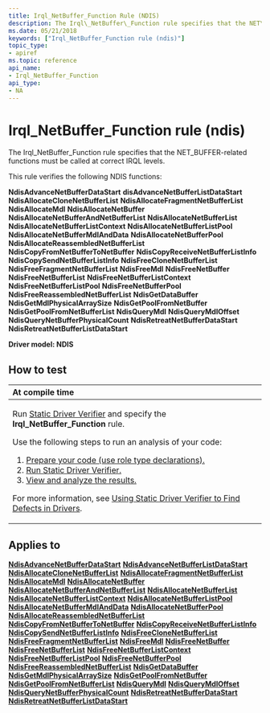 ```yaml
---
title: Irql_NetBuffer_Function Rule (NDIS)
description: The Irql\_NetBuffer\_Function rule specifies that the NET\_BUFFER-related functions must be called at correct IRQL levels.
ms.date: 05/21/2018
keywords: ["Irql_NetBuffer_Function rule (ndis)"]
topic_type:
- apiref
ms.topic: reference
api_name:
- Irql_NetBuffer_Function
api_type:
- NA
---
```


# Irql\_NetBuffer\_Function rule (ndis)


The Irql\_NetBuffer\_Function rule specifies that the NET\_BUFFER-related functions must be called at correct IRQL levels.

This rule verifies the following NDIS functions:

**NdisAdvanceNetBufferDataStart**
**disAdvanceNetBufferListDataStart**
**NdisAllocateCloneNetBufferList**
**NdisAllocateFragmentNetBufferList**
**NdisAllocateMdl**
**NdisAllocateNetBuffer**
**NdisAllocateNetBufferAndNetBufferList**
**NdisAllocateNetBufferList**
**NdisAllocateNetBufferListContext**
**NdisAllocateNetBufferListPool**
**NdisAllocateNetBufferMdlAndData**
**NdisAllocateNetBufferPool**
**NdisAllocateReassembledNetBufferList**
**NdisCopyFromNetBufferToNetBuffer**
**NdisCopyReceiveNetBufferListInfo**
**NdisCopySendNetBufferListInfo**
**NdisFreeCloneNetBufferList**
**NdisFreeFragmentNetBufferList**
**NdisFreeMdl**
**NdisFreeNetBuffer**
**NdisFreeNetBufferList**
**NdisFreeNetBufferListContext**
**NdisFreeNetBufferListPool**
**NdisFreeNetBufferPool**
**NdisFreeReassembledNetBufferList**
**NdisGetDataBuffer**
**NdisGetMdlPhysicalArraySize**
**NdisGetPoolFromNetBuffer**
**NdisGetPoolFromNetBufferList**
**NdisQueryMdl**
**NdisQueryMdlOffset**
**NdisQueryNetBufferPhysicalCount**
**NdisRetreatNetBufferDataStart**
**NdisRetreatNetBufferListDataStart**

**Driver model: NDIS**

## How to test

<table>
<colgroup>
<col width="100%" />
</colgroup>
<thead>
<tr class="header">
<th align="left">At compile time</th>
</tr>
</thead>
<tbody>
<tr class="odd">
<td align="left"><p>Run <a href="/windows-hardware/drivers/devtest/static-driver-verifier" data-raw-source="[Static Driver Verifier](./static-driver-verifier.md)">Static Driver Verifier</a> and specify the <strong>Irql_NetBuffer_Function</strong> rule.</p>
Use the following steps to run an analysis of your code:
<ol>
<li><a href="/windows-hardware/drivers/devtest/using-static-driver-verifier-to-find-defects-in-drivers#preparing-your-source-code" data-raw-source="[Prepare your code (use role type declarations).](./using-static-driver-verifier-to-find-defects-in-drivers.md#preparing-your-source-code)">Prepare your code (use role type declarations).</a></li>
<li><a href="/windows-hardware/drivers/devtest/using-static-driver-verifier-to-find-defects-in-drivers#running-static-driver-verifier" data-raw-source="[Run Static Driver Verifier.](./using-static-driver-verifier-to-find-defects-in-drivers.md#running-static-driver-verifier)">Run Static Driver Verifier.</a></li>
<li><a href="/windows-hardware/drivers/devtest/using-static-driver-verifier-to-find-defects-in-drivers#viewing-and-analyzing-the-results" data-raw-source="[View and analyze the results.](./using-static-driver-verifier-to-find-defects-in-drivers.md#viewing-and-analyzing-the-results)">View and analyze the results.</a></li>
</ol>
<p>For more information, see <a href="/windows-hardware/drivers/devtest/using-static-driver-verifier-to-find-defects-in-drivers" data-raw-source="[Using Static Driver Verifier to Find Defects in Drivers](./using-static-driver-verifier-to-find-defects-in-drivers.md)">Using Static Driver Verifier to Find Defects in Drivers</a>.</p></td>
</tr>
</tbody>
</table>

## Applies to

[**NdisAdvanceNetBufferDataStart**](/windows-hardware/drivers/ddi/nblapi/nf-nblapi-ndisadvancenetbufferdatastart)
[**NdisAdvanceNetBufferListDataStart**](/windows-hardware/drivers/ddi/nblapi/nf-nblapi-ndisadvancenetbufferlistdatastart)
[**NdisAllocateCloneNetBufferList**](/windows-hardware/drivers/ddi/nblapi/nf-nblapi-ndisallocateclonenetbufferlist)
[**NdisAllocateFragmentNetBufferList**](/windows-hardware/drivers/ddi/nblapi/nf-nblapi-ndisallocatefragmentnetbufferlist)
[**NdisAllocateMdl**](/windows-hardware/drivers/ddi/mdlapi/nf-mdlapi-ndisallocatemdl)
[**NdisAllocateNetBuffer**](/windows-hardware/drivers/ddi/nblapi/nf-nblapi-ndisallocatenetbuffer)
[**NdisAllocateNetBufferAndNetBufferList**](/windows-hardware/drivers/ddi/nblapi/nf-nblapi-ndisallocatenetbufferandnetbufferlist)
[**NdisAllocateNetBufferList**](/windows-hardware/drivers/ddi/nblapi/nf-nblapi-ndisallocatenetbufferlist)
[**NdisAllocateNetBufferListContext**](/windows-hardware/drivers/ddi/nblapi/nf-nblapi-ndisallocatenetbufferlistcontext)
[**NdisAllocateNetBufferListPool**](/windows-hardware/drivers/ddi/nblapi/nf-nblapi-ndisallocatenetbufferlistpool)
[**NdisAllocateNetBufferMdlAndData**](/windows-hardware/drivers/ddi/nblapi/nf-nblapi-ndisallocatenetbuffermdlanddata)
[**NdisAllocateNetBufferPool**](/windows-hardware/drivers/ddi/nblapi/nf-nblapi-ndisallocatenetbufferpool)
[**NdisAllocateReassembledNetBufferList**](/windows-hardware/drivers/ddi/nblapi/nf-nblapi-ndisallocatereassemblednetbufferlist)
[**NdisCopyFromNetBufferToNetBuffer**](/windows-hardware/drivers/ddi/nblapi/nf-nblapi-ndiscopyfromnetbuffertonetbuffer)
[**NdisCopyReceiveNetBufferListInfo**](/windows-hardware/drivers/ddi/nblapi/nf-nblapi-ndiscopyreceivenetbufferlistinfo)
[**NdisCopySendNetBufferListInfo**](/windows-hardware/drivers/ddi/nblapi/nf-nblapi-ndiscopysendnetbufferlistinfo)
[**NdisFreeCloneNetBufferList**](/windows-hardware/drivers/ddi/nblapi/nf-nblapi-ndisfreeclonenetbufferlist)
[**NdisFreeFragmentNetBufferList**](/windows-hardware/drivers/ddi/nblapi/nf-nblapi-ndisfreefragmentnetbufferlist)
[**NdisFreeMdl**](/windows-hardware/drivers/ddi/mdlapi/nf-mdlapi-ndisfreemdl)
[**NdisFreeNetBuffer**](/windows-hardware/drivers/ddi/nblapi/nf-nblapi-ndisfreenetbuffer)
[**NdisFreeNetBufferList**](/windows-hardware/drivers/ddi/nblapi/nf-nblapi-ndisfreenetbufferlist)
[**NdisFreeNetBufferListContext**](/windows-hardware/drivers/ddi/nblapi/nf-nblapi-ndisfreenetbufferlistcontext)
[**NdisFreeNetBufferListPool**](/windows-hardware/drivers/ddi/nblapi/nf-nblapi-ndisfreenetbufferlistpool)
[**NdisFreeNetBufferPool**](/windows-hardware/drivers/ddi/nblapi/nf-nblapi-ndisfreenetbufferpool)
[**NdisFreeReassembledNetBufferList**](/windows-hardware/drivers/ddi/nblapi/nf-nblapi-ndisfreereassemblednetbufferlist)
[**NdisGetDataBuffer**](/windows-hardware/drivers/ddi/nblapi/nf-nblapi-ndisgetdatabuffer)
[**NdisGetMdlPhysicalArraySize**](../network/ndisgetmdlphysicalarraysize.md)
[**NdisGetPoolFromNetBuffer**](/windows-hardware/drivers/ddi/nblapi/nf-nblapi-ndisgetpoolfromnetbuffer)
[**NdisGetPoolFromNetBufferList**](/windows-hardware/drivers/ddi/nblapi/nf-nblapi-ndisgetpoolfromnetbufferlist)
[**NdisQueryMdl**](../network/ndisquerymdl.md)
[**NdisQueryMdlOffset**](../network/ndisquerymdloffset.md)
[**NdisQueryNetBufferPhysicalCount**](/windows-hardware/drivers/ddi/nblapi/nf-nblapi-ndisquerynetbufferphysicalcount)
[**NdisRetreatNetBufferDataStart**](/windows-hardware/drivers/ddi/nblapi/nf-nblapi-ndisretreatnetbufferdatastart)
[**NdisRetreatNetBufferListDataStart**](/windows-hardware/drivers/ddi/nblapi/nf-nblapi-ndisretreatnetbufferlistdatastart)
